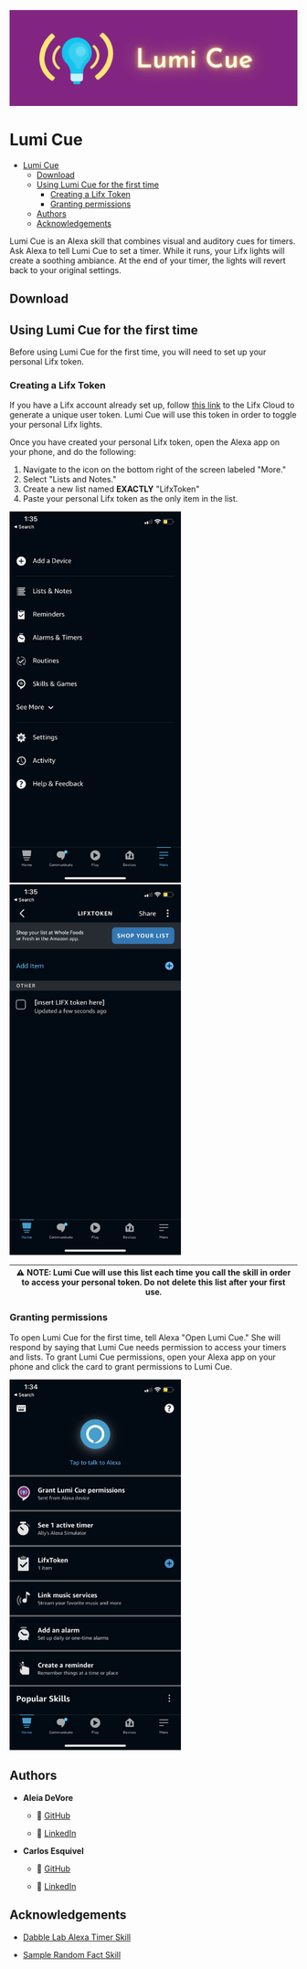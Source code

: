 ![Lumi Cue logo](images/lumi_cue_wide_header.png)
# Lumi Cue
- [Lumi Cue](#lumi-cue)
  - [Download](#download)
  - [Using Lumi Cue for the first time](#using-lumi-cue-for-the-first-time)
    - [Creating a Lifx Token](#creating-a-lifx-token)
    - [Granting permissions](#granting-permissions)
  - [Authors](#authors)
  - [Acknowledgements](#acknowledgements)

Lumi Cue is an Alexa skill that combines visual and auditory cues for timers. Ask Alexa to tell Lumi Cue to set a timer. While it runs, your Lifx lights will create a soothing ambiance. At the end of your timer, the lights will revert back to your original settings.
## Download
## Using Lumi Cue for the first time
Before using Lumi Cue for the first time, you will need to set up your personal Lifx token.

### Creating a Lifx Token
If you have a Lifx account already set up, follow [this link](https://cloud.lifx.com/settings) to the Lifx Cloud to generate a unique user token. Lumi Cue will use this token in order to toggle your personal Lifx lights.

Once you have created your personal Lifx token, open the Alexa app on your phone, and do the following:
1. Navigate to the icon on the bottom right of the screen labeled "More."
2. Select "Lists and Notes."
3. Create a new list named **EXACTLY** "LifxToken"
4. Paste your personal Lifx token as the only item in the list.


<img src="images/screenshots/creating_list.png" alt="Screenshot of More page on Alexa app" style="width:300px;"/>
<img src="images/screenshots/lifxtoken_list_view.png" alt="Screenshot of LifxToken list on Alexa app" style="width:300px;"/>


| ⚠️ NOTE: Lumi Cue will use this list each time you call the skill in order to access your personal token. **Do not delete this list after your first use.** |
| --- |

### Granting permissions
To open Lumi Cue for the first time, tell Alexa "Open Lumi Cue."
She will respond by saying that Lumi Cue needs permission to access your timers and lists. To grant Lumi Cue permissions, open your Alexa app on your phone and click the card to grant permissions to Lumi Cue.

<img src="images/screenshots/permission_request.png" alt="Screenshot of permissions request" style="width:300px;"/>


## Authors
* **Aleia DeVore**

  * :robot: [GitHub](https://github.com/aleiadevore)

  * :briefcase: [LinkedIn](https://www.linkedin.com/in/aleiamcnaney/)

* **Carlos Esquivel**

  * :robot: [GitHub](https://github.com/CSant04y)

  * :briefcase: [LinkedIn](https://www.linkedin.com/in/carlos-esquivel-515768186/)
## Acknowledgements
* [Dabble Lab Alexa Timer Skill](https://github.com/dabblelab/19-alexa-timers-example-skill)

* [Sample Random Fact Skill](https://www.c-sharpcorner.com/article/creating-food-fact-skill-using-fact-skill-template/)
